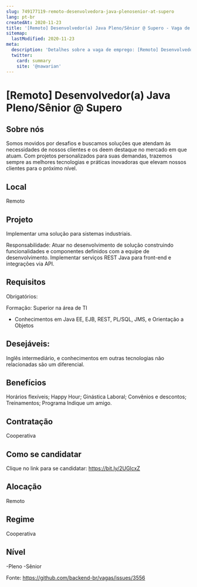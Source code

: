 ```yaml
---
slug: 749177119-remoto-desenvolvedora-java-plenosenior-at-supero
lang: pt-br
createdAt: 2020-11-23
title: '[Remoto] Desenvolvedor(a) Java Pleno/Sênior @ Supero - Vaga de Emprego'
sitemap:
  lastModified: 2020-11-23
meta:
  description: 'Detalhes sobre a vaga de emprego: [Remoto] Desenvolvedor(a) Java Pleno/Sênior @ Supero'
  twitter:
    card: summary
    site: '@nawarian'
---
```


# [Remoto] Desenvolvedor(a) Java Pleno/Sênior @ Supero

## Sobre nós

Somos movidos por desafios e buscamos soluções que atendam às necessidades de nossos clientes e os deem destaque no mercado em que atuam. Com projetos personalizados para suas demandas, trazemos sempre as melhores tecnologias e práticas inovadoras que elevam nossos clientes para o próximo nível.

## Local
Remoto

## Projeto
Implementar uma solução para sistemas industriais.

Responsabilidade: Atuar no desenvolvimento de solução construindo funcionalidades e componentes definidos com a equipe de desenvolvimento. Implementar serviços REST Java para front-end e integrações via API.


## Requisitos
Obrigatórios:

Formação: Superior na área de TI

- Conhecimentos em Java EE, EJB, REST, PL/SQL, JMS, e Orientação a Objetos

## Desejáveis:

Inglês intermediário, e conhecimentos em outras tecnologias não relacionadas são um diferencial.

## Benefícios
Horários flexíveis;
Happy Hour;
Ginástica Laboral;
Convênios e descontos;
Treinamentos;
Programa Indique um amigo.

## Contratação
Cooperativa

## Como se candidatar
Clique no link para se candidatar: https://bit.ly/2UGlcxZ

## Alocação
Remoto

## Regime
Cooperativa

## Nível
-Pleno
-Sênior

Fonte: https://github.com/backend-br/vagas/issues/3556